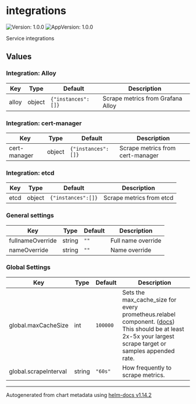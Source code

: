 # integrations

![Version: 1.0.0](https://img.shields.io/badge/Version-1.0.0-informational?style=flat-square) ![AppVersion: 1.0.0](https://img.shields.io/badge/AppVersion-1.0.0-informational?style=flat-square)

Service integrations

## Values

### Integration: Alloy

| Key | Type | Default | Description |
|-----|------|---------|-------------|
| alloy | object | `{"instances":[]}` | Scrape metrics from Grafana Alloy |

### Integration: cert-manager

| Key | Type | Default | Description |
|-----|------|---------|-------------|
| cert-manager | object | `{"instances":[]}` | Scrape metrics from cert-manager |

### Integration: etcd

| Key | Type | Default | Description |
|-----|------|---------|-------------|
| etcd | object | `{"instances":[]}` | Scrape metrics from etcd |

### General settings

| Key | Type | Default | Description |
|-----|------|---------|-------------|
| fullnameOverride | string | `""` | Full name override |
| nameOverride | string | `""` | Name override |

### Global Settings

| Key | Type | Default | Description |
|-----|------|---------|-------------|
| global.maxCacheSize | int | `100000` | Sets the max_cache_size for every prometheus.relabel component. ([docs](https://grafana.com/docs/alloy/latest/reference/components/prometheus.relabel/#arguments)) This should be at least 2x-5x your largest scrape target or samples appended rate. |
| global.scrapeInterval | string | `"60s"` | How frequently to scrape metrics. |

----------------------------------------------
Autogenerated from chart metadata using [helm-docs v1.14.2](https://github.com/norwoodj/helm-docs/releases/v1.14.2)

